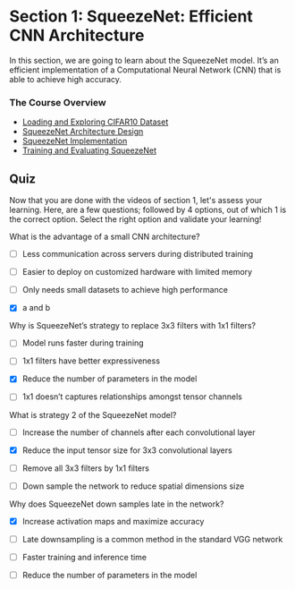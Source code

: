 
# Section 1: SqueezeNet: Efficient CNN Architecture
In this section, we are going to learn about the SqueezeNet model. It’s an efficient implementation of a Computational Neural Network (CNN) that is able to achieve high accuracy.

### The Course Overview
* [Loading and Exploring CIFAR10 Dataset](./Section%201/Lesson%201.1/Dataset-Cifar10.ipynb)
* [SqueezeNet Architecture Design](./Section%201/Lesson%201.2/Theory-SqueezeNet.ipynb)
* [SqueezeNet Implementation](./Section%201/Lesson%201.3/Model-SqueezeNet.ipynb)
* [Training and Evaluating SqueezeNet](./Section%201/Lesson%201.4/Training-SqueezeNet.ipynb)


## Quiz
Now that you are done with the videos of section 1, let's assess your learning. Here, are a few questions; followed by 4 options, out of which 1 is the correct option. Select the right option and validate your learning!


What is the advantage of a small CNN architecture?
- [ ] Less communication across servers during distributed training
- [ ] Easier to deploy on customized hardware with limited memory
- [ ] Only needs small datasets to achieve high performance
- [x] a and b


Why is SqueezeNet’s strategy to replace 3x3 filters with 1x1 filters?
- [ ] Model runs faster during training
- [ ] 1x1 filters have better expressiveness
- [x] Reduce the number of parameters in the model
- [ ] 1x1 doesn’t captures relationships amongst tensor channels


What is strategy 2 of the SqueezeNet model?
- [ ] Increase the number of channels after each convolutional layer
- [x] Reduce the input tensor size for 3x3 convolutional layers
- [ ] Remove all 3x3 filters by 1x1 filters
- [ ] Down sample the network to reduce spatial dimensions size


Why does SqueezeNet down samples late in the network?
- [x] Increase activation maps and maximize accuracy
- [ ] Late downsampling is a common method in the standard VGG network
- [ ] Faster training and inference time
- [ ] Reduce the number of parameters in the model

